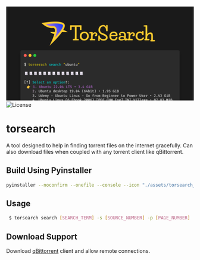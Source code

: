 ![TorSearch](cli/assets/torsearch_header_big.png)
![License](https://img.shields.io/badge/license-MIT-blue.svg)
# torsearch

A tool designed to help in finding torrent files on the internet gracefully. Can also download files when coupled with any torrent client like qBittorrent.  


## Build Using Pyinstaller

```bash
pyinstaller --noconfirm --onefile --console --icon "./assets/torsearch_logo_192.ico" --name "torsearch" --add-data "./torsearch/src/torsearch;."  "./torsearch/src/torsearch/__main__.py"
```

## Usage

```bash
 $ torsearch search [SEARCH_TERM] -s [SOURCE_NUMBER] -p [PAGE_NUMBER]
```

## Download Support
Download [qBittorrent](https://www.qbittorrent.org/download.php) client and allow remote connections.  
 
